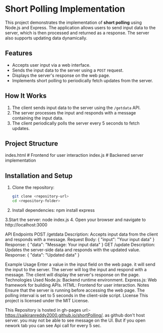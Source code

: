 # Short Polling Implementation

This project demonstrates the implementation of **short polling** using Node.js and Express. The application allows users to send input data to the server, which is then processed and returned as a response. The server also supports updating data dynamically.

## Features
- Accepts user input via a web interface.
- Sends the input data to the server using a `POST` request.
- Displays the server's response on the web page.
- Implements short polling to periodically fetch updates from the server.

## How It Works
1. The client sends input data to the server using the `/getdata` API.
2. The server processes the input and responds with a message containing the input data.
3. The client periodically polls the server every 5 seconds to fetch updates.

## Project Structure
indes.html # Frontend for user interaction
index.js # Backened server implementation

## Installation and Setup
1. Clone the repository:
   ```bash
   git clone <repository-url>
   cd <repository-folder>

2. Install dependencies:
    npm install express

3.Start the server:
    node index.js
4. Open your browser and navigate to 
    http://localhost:3000

API Endpoints
POST /getdata
Description: Accepts input data from the client and responds with a message.
Request Body:
    {
  "input": "Your input data"
}
Response:
{
  "data": "Message: Your input data"
}
GET /update
Description: Updates the server-side data and responds with the updated value.
Response:
{
  "data": "Updated data"
}

Example Usage
Enter a value in the input field on the web page.
it will send the input to the server.
The server will log the input and respond with a message.
The client will display the server's response on the page.
Technologies Used
Node.js: Backend runtime environment.
Express.js: Web framework for building APIs.
HTML: Frontend for user interaction.
Notes
Ensure that the server is running before accessing the web page.
The polling interval is set to 5 seconds in the client-side script.
License
This project is licensed under the MIT License.





This Repository is hosted in gh-pages 
url:- https://saikiranreddy2000.github.io/shortPolling/. 
as github don't host server. you may not be able to see message on the UI. 
But if you open nework tab you can see Api call for every 5 sec.
